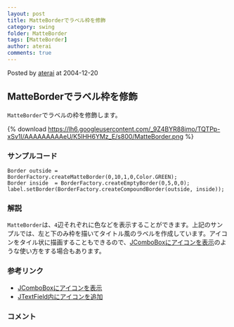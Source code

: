 ```yaml
---
layout: post
title: MatteBorderでラベル枠を修飾
category: swing
folder: MatteBorder
tags: [MatteBorder]
author: aterai
comments: true
---
```


Posted by [aterai](http://terai.xrea.jp/aterai.html) at 2004-12-20

## MatteBorderでラベル枠を修飾
`MatteBorder`でラベルの枠を修飾します。


{% download https://lh6.googleusercontent.com/_9Z4BYR88imo/TQTPp-xSv1I/AAAAAAAAAeU/K5lHH6YMz_E/s800/MatteBorder.png %}

### サンプルコード
<pre class="prettyprint"><code>Border outside = BorderFactory.createMatteBorder(0,10,1,0,Color.GREEN);
Border inside  = BorderFactory.createEmptyBorder(0,5,0,0);
label.setBorder(BorderFactory.createCompoundBorder(outside, inside));
</code></pre>

### 解説
`MatteBorder`は、`4`辺それぞれに色などを表示することができます。上記のサンプルでは、左と下のみ枠を描いてタイトル風のラベルを作成しています。アイコンをタイル状に描画することもできるので、[JComboBoxにアイコンを表示](http://terai.xrea.jp/Swing/IconComboBox.html)のような使い方をする場合もあります。

### 参考リンク
- [JComboBoxにアイコンを表示](http://terai.xrea.jp/Swing/IconComboBox.html)
- [JTextField内にアイコンを追加](http://terai.xrea.jp/Swing/IconTextField.html)

<!-- dummy comment line for breaking list -->

### コメント
